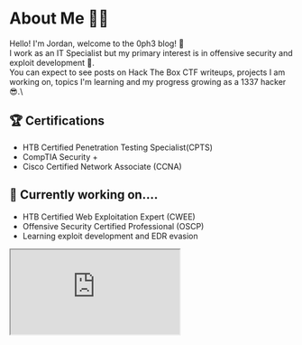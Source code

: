 # About Me 👨‍💻
Hello!
I'm Jordan, welcome to the 0ph3 blog! 👋 \
I work as an IT Specialist but my primary interest is in offensive security and exploit development 👀.\
You can expect to see posts on Hack The Box CTF writeups, projects I am working on, topics I'm learning and my progress growing as a 1337 hacker 😎.\

## 🏆 Certifications 
<ul>
  <li>HTB Certified Penetration Testing Specialist(CPTS)</li>
  <li>CompTIA Security +</li>
  <li>Cisco Certified Network Associate (CCNA)</li>
</ul>

## 📖 Currently working on.... 
<ul>
  <li>HTB Certified Web Exploitation Expert (CWEE) </li>
  <li>Offensive Security Certified Professional (OSCP)</li>
  <li>Learning exploit development and EDR evasion</li>
</ul>

<iframe src="https://app.hackthebox.com/profile/266253"></iframe>
